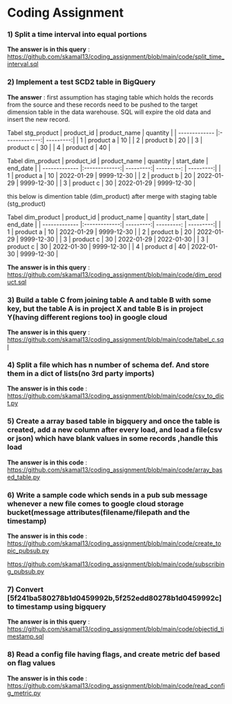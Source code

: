 # Coding Assignment

### 1) Split a time interval into equal portions
**The answer is in this query** : https://github.com/skamal13/coding_assignment/blob/main/code/split_time_interval.sql

### 2) Implement a test SCD2 table in BigQuery
**The answer** : 
first assumption has staging table which holds the records from the source and these records need to be pushed to the target dimension table in the data warehouse. SQL will expire the old data and insert the new record.

Tabel stg_product
| product_id    | product_name  | quantity  |
| ------------- |:-------------:| ---------:|
| 1             | product a     |   10      |
| 2             | product b     |   20      |
| 3             | product c     |   30      |
| 4             | product d     |   40      |

Tabel dim_product
| product_id    | product_name  | quantity  | start_date |  end_date  |
| ------------- |:-------------:| ---------:| ---------: |  ---------:|
| 1             | product a     |   10      | 2022-01-29 | 9999-12-30 |
| 2             | product b     |   20      | 2022-01-29 | 9999-12-30 |
| 3             | product c     |   30      | 2022-01-29 | 9999-12-30 |

this below is dimention table (dim_product) after merge with staging table (stg_product)

Tabel dim_product
| product_id    | product_name  | quantity  | start_date |  end_date  |
| ------------- |:-------------:| ---------:| ---------: |  ---------:|
| 1             | product a     |   10      | 2022-01-29 | 9999-12-30 |
| 2             | product b     |   20      | 2022-01-29 | 9999-12-30 |
| 3             | product c     |   30      | 2022-01-29 | 2022-01-30 |
| 3             | product c     |   30      | 2022-01-30 | 9999-12-30 |
| 4             | product d     |   40      | 2022-01-30 | 9999-12-30 |

**The answer is in this query** : https://github.com/skamal13/coding_assignment/blob/main/code/dim_product.sql


### 3) Build a table C from joining table A and table B with some key, but the table A is in project X and table B is in project Y(having different regions too) in google cloud
**The answer is in this query** : https://github.com/skamal13/coding_assignment/blob/main/code/tabel_c.sql


### 4) Split a file which has n number of schema def. And store them in a dict of lists(no 3rd party imports)
**The answer is in this code** : https://github.com/skamal13/coding_assignment/blob/main/code/csv_to_dict.py


### 5) Create a array based table in bigquery and once the table is created, add a new column after every load, and load a file(csv or json) which have blank values in some records ,handle this load 
**The answer is in this code** : https://github.com/skamal13/coding_assignment/blob/main/code/array_based_table.py


### 6) Write a sample code which sends in a pub sub message whenever a new file comes to google cloud storage bucket(message attributes(filename/filepath and the timestamp)
**The answer is in this code** : 
 https://github.com/skamal13/coding_assignment/blob/main/code/create_topic_pubsub.py
 
 https://github.com/skamal13/coding_assignment/blob/main/code/subscribing_pubsub.py
 
 
### 7) Convert [5f241ba580278b1d0459992b,5f252edd80278b1d0459992c] to timestamp using bigquery
**The answer is in this query** : https://github.com/skamal13/coding_assignment/blob/main/code/objectid_timestamp.sql


### 8) Read a config file having flags, and create metric def based on flag values
**The answer is in this code** : https://github.com/skamal13/coding_assignment/blob/main/code/read_config_metric.py
